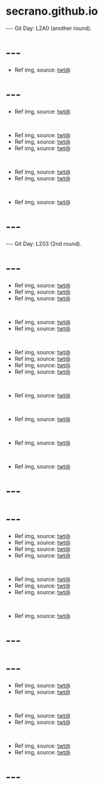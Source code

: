 # secrano.github.io

--- Git Day: L2A0 (another round).

# ---

- Ref img, source: [twt@](https://x.com/b1sexualpanic/status/1922452725150707814)

# ---

- Ref img, source: [twt@](https://x.com/AnimexTwts/status/1922101319105495408)

<br/>

- Ref img, source: [twt@](https://x.com/forgets91/status/1922067498666451312)
- Ref img, source: [twt@](https://x.com/Sneakyone75/status/1922093912203649169)
- Ref img, source: [twt@](https://x.com/RaidenWgt/status/1922351682924519845)

<br/>

- Ref img, source: [twt@](https://x.com/gracelyra666/status/1922176859556528358)
- Ref img, source: [twt@](https://x.com/Voaleine/status/1922376013557698932)

<br/>

- Ref img, source: [twt@](https://x.com/aat_ai40683/status/1922327211253612808)

# ---

--- Git Day: L203 (2nd round).

# ---

- Ref img, source: [twt@](https://x.com/NoahJ_Poole/status/1921649452411933049)
- Ref img, source: [twt@](https://x.com/Haich_AI/status/1922006831309652226)
- Ref img, source: [twt@](https://x.com/clairemwc/status/1921918406191624582)

<br/>

- Ref img, source: [twt@](https://x.com/BESTofFFXFFX2/status/1921885932283634108)
- Ref img, source: [twt@](https://x.com/_xAinaa/status/1921789725704085995)

<br/>

- Ref img, source: [twt@](https://x.com/OfflineTV/status/1921667633033662736)
- Ref img, source: [twt@](https://x.com/RespectfulMemes/status/1921967825188696173)
- Ref img, source: [twt@](https://x.com/tureliies/status/1921605220657672415)
- Ref img, source: [twt@](https://x.com/OutPeru/status/1921694548511645733)

<br/>

- Ref img, source: [twt@](https://x.com/sprksfIy13/status/1921667045877293083)

<br/>

- Ref img, source: [twt@](https://x.com/Haich_AI/status/1921874888295420037)

<br/>

- Ref img, source: [twt@](https://x.com/Haich_AI/status/1921938896981561700)

<br/>

- Ref img, source: [twt@](https://x.com/Yakumo_Alchemy/status/1922044593199079595)

# ---
# ---

- Ref img, source: [twt@](https://x.com/uniquemoviemom/status/1921650470864506956)
- Ref img, source: [twt@](https://x.com/wonderofscience/status/1921589867995103489)
- Ref img, source: [twt@](https://x.com/LostMemeArchive/status/1921464792533123316)
- Ref img, source: [twt@](https://x.com/HAL09999/status/1921580350515421328)

<br/>

- Ref img, source: [twt@](https://x.com/angelarrochista/status/1921586445073936488)
- Ref img, source: [twt@](https://x.com/caitluns/status/1921581167729397971)
- Ref img, source: [twt@](https://x.com/ExtremeBlitz__/status/1921612125081907416)

<br/>

- Ref img, source: [twt@](https://x.com/AnimexTwts/status/1921570739343290560)

# ---
# ---

- Ref img, source: [twt@](https://x.com/nzxt_cam/status/1921498012259439005)
- Ref img, source: [twt@](https://x.com/milk_g0re/status/1921499741688357037)

<br/>

- Ref img, source: [twt@](https://x.com/TuhafAmaGercek/status/1921188474541273254)
- Ref img, source: [twt@](https://x.com/SomaKazima/status/1921282968733057369)

<br/>

- Ref img, source: [twt@](https://x.com/BlazeBinges/status/1921381019795456477)
- Ref img, source: [twt@](https://x.com/PunchingCat/status/1921521808744075745)

# ---
